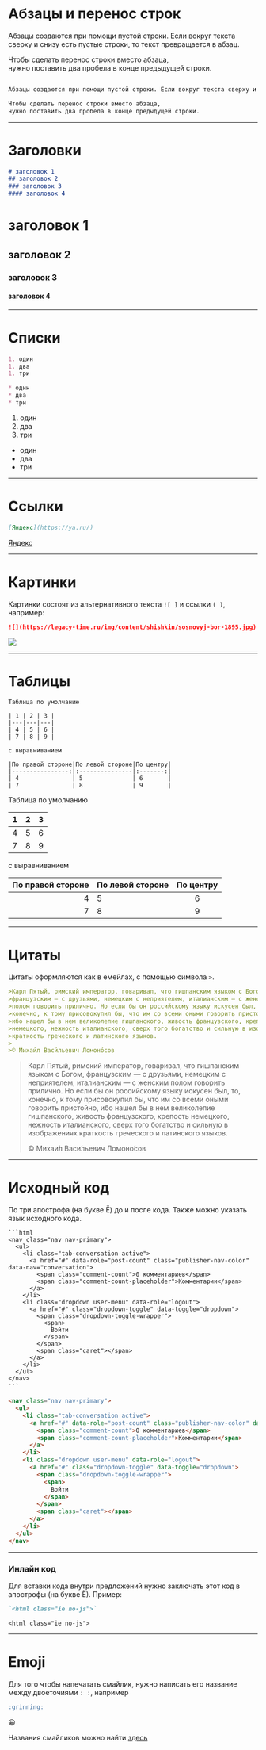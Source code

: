 # Абзацы и перенос строк

Абзацы создаются при помощи пустой строки. Если вокруг текста сверху и снизу есть пустые строки, то текст превращается в абзац.  

Чтобы сделать перенос строки вместо абзаца,  
нужно поставить два пробела в конце предыдущей строки.

```MarkDown

Абзацы создаются при помощи пустой строки. Если вокруг текста сверху и снизу есть пустые строки, то текст превращается в абзац.  

Чтобы сделать перенос строки вместо абзаца,  
нужно поставить два пробела в конце предыдущей строки.

```

---

# Заголовки
```MarkDown
# заголовок 1
## заголовок 2
### заголовок 3
#### заголовок 4
```
# заголовок 1
## заголовок 2
### заголовок 3
#### заголовок 4
---
# Списки
```MarkDown
1. один
1. два
1. три

* один
* два
* три
```
1. один
1. два
1. три

* один
* два
* три
  
---
# Ссылки
```MarkDown
[Яндекс](https://ya.ru/)
```
[Яндекс](https://ya.ru/)
  
---
# Картинки

Картинки состоят из альтернативного текста `![ ]` и ссылки `( )`, например:

```MarkDown
![](https://legacy-time.ru/img/content/shishkin/sosnovyj-bor-1895.jpg)
```
![](https://legacy-time.ru/img/content/shishkin/sosnovyj-bor-1895.jpg)
  
---
# Таблицы
```
Таблица по умолчанию  

| 1 | 2 | 3 |
|---|---|---|
| 4 | 5 | 6 |
| 7 | 8 | 9 |

с выравниванием  

|По правой стороне|По левой стороне|По центру|
|----------------:|:---------------|:-------:|
| 4               | 5              | 6       |
| 7               | 8              | 9       |
```
Таблица по умолчанию  

| 1 | 2 | 3 |
|---|---|---|
| 4 | 5 | 6 |
| 7 | 8 | 9 |

с выравниванием  

|По правой стороне|По левой стороне|По центру|
|----------------:|:---------------|:-------:|
| 4               | 5              | 6       |
| 7               | 8              | 9       |
  
---
# Цитаты

Цитаты оформляются как в емейлах, с помощью символа `>`.

```MarkDown
>Карл Пятый, римский император, говаривал, что гишпанским языком с Богом,
>французским — с друзьями, немецким с неприятелем, италианским — с женским
>полом говорить прилично. Но если бы он российскому языку искусен был, то,
>конечно, к тому присовокупил бы, что им со всеми оными говорить пристойно,
>ибо нашел бы в нем великолепие гишпанского, живость французского, крепость
>немецкого, нежность италианского, сверх того богатство и сильную в изображениях
>краткость греческого и латинского языков.
>
>© Михаи́л Васи́льевич Ломоно́сов

```

>Карл Пятый, римский император, говаривал, что гишпанским языком с Богом,
>французским — с друзьями, немецким с неприятелем, италианским — с женским
>полом говорить прилично. Но если бы он российскому языку искусен был, то,
>конечно, к тому присовокупил бы, что им со всеми оными говорить пристойно,
>ибо нашел бы в нем великолепие гишпанского, живость французского, крепость
>немецкого, нежность италианского, сверх того богатство и сильную в изображениях
>краткость греческого и латинского языков.
>
>© Михаи́л Васи́льевич Ломоно́сов

---

# Исходный код

По три апострофа (на букве Ё) до и после кода. Также можно указать язык исходного кода.

```
```html
<nav class="nav nav-primary">
  <ul>
    <li class="tab-conversation active">
      <a href="#" data-role="post-count" class="publisher-nav-color" data-nav="conversation">
        <span class="comment-count">0 комментариев</span>
        <span class="comment-count-placeholder">Комментарии</span>
      </a>
    </li>
    <li class="dropdown user-menu" data-role="logout">
      <a href="#" class="dropdown-toggle" data-toggle="dropdown">
        <span class="dropdown-toggle-wrapper">
          <span>
            Войти
          </span>
        </span>
        <span class="caret"></span>
      </a>
    </li>
  </ul>
</nav>
```ㅤ
```

```html
<nav class="nav nav-primary">
  <ul>
    <li class="tab-conversation active">
      <a href="#" data-role="post-count" class="publisher-nav-color" data-nav="conversation">
        <span class="comment-count">0 комментариев</span>
        <span class="comment-count-placeholder">Комментарии</span>
      </a>
    </li>
    <li class="dropdown user-menu" data-role="logout">
      <a href="#" class="dropdown-toggle" data-toggle="dropdown">
        <span class="dropdown-toggle-wrapper">
          <span>
            Войти
          </span>
        </span>
        <span class="caret"></span>
      </a>
    </li>
  </ul>
</nav>
```

---

### Инлайн код

Для вставки кода внутри предложений нужно заключать этот
код в апострофы (на букве Ё). Пример:

```MarkDown
`<html class="ie no-js">`
```

`<html class="ie no-js">`

---

# Emoji

Для того чтобы напечатать смайлик, нужно написать его название между двоеточиями `: :`, 
например

```MarkDown
:grinning:
```

:grinning:

Названия смайликов можно найти 
[здесь](https://github.com/ikatyang/emoji-cheat-sheet/blob/master/README.md)
